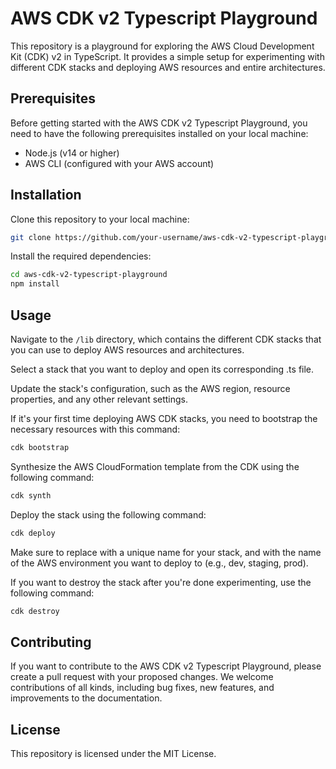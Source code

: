 # AWS CDK v2 Typescript Playground

This repository is a playground for exploring the AWS Cloud Development Kit (CDK) v2 in TypeScript. It provides a simple setup for experimenting with different CDK stacks and deploying AWS resources and entire architectures.

## Prerequisites

Before getting started with the AWS CDK v2 Typescript Playground, you need to have the following prerequisites installed on your local machine:

- Node.js (v14 or higher)
- AWS CLI (configured with your AWS account)

## Installation

Clone this repository to your local machine:

```sh
git clone https://github.com/your-username/aws-cdk-v2-typescript-playground.git
```

Install the required dependencies:

```sh
cd aws-cdk-v2-typescript-playground
npm install
```

## Usage

Navigate to the `/lib` directory, which contains the different CDK stacks that you can use to deploy AWS resources and architectures.

Select a stack that you want to deploy and open its corresponding .ts file.

Update the stack's configuration, such as the AWS region, resource properties, and any other relevant settings.

If it's your first time deploying AWS CDK stacks, you need to bootstrap the necessary resources with this command:

```sh
cdk bootstrap
```

Synthesize the AWS CloudFormation template from the CDK using the following command:

```sh
cdk synth
```

Deploy the stack using the following command:

```sh
cdk deploy
```

Make sure to replace <your-stack-name> with a unique name for your stack, and <your-environment-name> with the name of the AWS environment you want to deploy to (e.g., dev, staging, prod).

If you want to destroy the stack after you're done experimenting, use the following command:

```sh
cdk destroy
```

## Contributing
If you want to contribute to the AWS CDK v2 Typescript Playground, please create a pull request with your proposed changes. We welcome contributions of all kinds, including bug fixes, new features, and improvements to the documentation.

## License
This repository is licensed under the MIT License.
